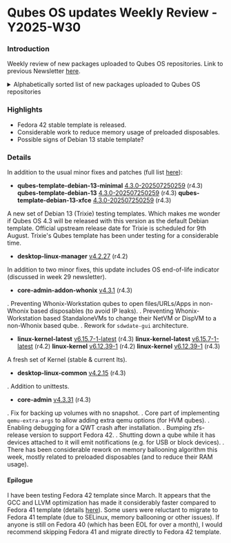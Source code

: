 # Qubes OS updates Weekly Review - Y2025-W30

### Introduction
Weekly review of new packages uploaded to Qubes OS repositories. Link to previous Newsletter [here](https://forum.qubes-os.org/t/qubes-os-updates-weekly-review-y2025-w29).

<details>
<summary>Alphabetically sorted list of new packages uploaded to Qubes OS repositories</summary>

```bash
kernel-6.12.39-1.qubes.fc37.x86_64.rpm
kernel-6.12.39-1.qubes.fc41.x86_64.rpm
kernel-devel-6.12.39-1.qubes.fc37.x86_64.rpm
kernel-devel-6.12.39-1.qubes.fc41.x86_64.rpm
kernel-latest-6.15.7-1.qubes.fc37.x86_64.rpm
kernel-latest-6.15.7-1.qubes.fc41.x86_64.rpm
kernel-latest-devel-6.15.7-1.qubes.fc37.x86_64.rpm
kernel-latest-devel-6.15.7-1.qubes.fc41.x86_64.rpm
kernel-latest-modules-6.15.7-1.qubes.fc37.x86_64.rpm
kernel-latest-modules-6.15.7-1.qubes.fc41.x86_64.rpm
kernel-latest-qubes-vm-6.15.7-1.qubes.fc37.x86_64.rpm
kernel-latest-qubes-vm-6.15.7-1.qubes.fc41.x86_64.rpm
kernel-modules-6.12.39-1.qubes.fc37.x86_64.rpm
kernel-modules-6.12.39-1.qubes.fc41.x86_64.rpm
kernel-qubes-vm-6.12.39-1.qubes.fc37.x86_64.rpm
kernel-qubes-vm-6.12.39-1.qubes.fc41.x86_64.rpm
python3-qui_4.2.27-1+deb12u1_amd64.deb
python3-qui_4.2.27-1+deb13u1_amd64.deb
python3-qui_4.2.27-1+jammy1_amd64.deb
python3-qui_4.2.27-1+noble1_amd64.deb
python3-qui_4.3.16-1+deb12u1_amd64.deb
python3-qui_4.3.16-1+deb13u1_amd64.deb
python3-qui_4.3.16-1+jammy1_amd64.deb
python3-qui_4.3.16-1+noble1_amd64.deb
qubes-ansible-1.1.0-1.3.fc41.noarch.rpm
qubes-ansible-tests-1.1.0-1.3.fc41.noarch.rpm
qubes-core-admin-addon-whonix-4.3.1-1.fc41.noarch.rpm
qubes-core-dom0-4.3.31-1.fc41.noarch.rpm
qubes-desktop-linux-common-4.2.15-1.fc40.noarch.rpm
qubes-desktop-linux-common-4.2.15-1.fc41.noarch.rpm
qubes-desktop-linux-common-4.2.15-1.fc42.noarch.rpm
qubes-desktop-linux-common_4.2.15-1+deb12u1_amd64.deb
qubes-desktop-linux-common_4.2.15-1+deb13u1_amd64.deb
qubes-desktop-linux-common_4.2.15-1+jammy1_amd64.deb
qubes-desktop-linux-common_4.2.15-1+noble1_amd64.deb
qubes-desktop-linux-manager-4.2.27-1.fc37.noarch.rpm
qubes-desktop-linux-manager-4.2.27-1.fc41.noarch.rpm
qubes-desktop-linux-manager-4.2.27-1.fc42.noarch.rpm
qubes-desktop-linux-manager-4.3.16-1.fc40.noarch.rpm
qubes-desktop-linux-manager-4.3.16-1.fc41.noarch.rpm
qubes-desktop-linux-manager-4.3.16-1.fc42.noarch.rpm
qubes-desktop-linux-manager_4.2.27-1+deb12u1_amd64.deb
qubes-desktop-linux-manager_4.2.27-1+deb13u1_amd64.deb
qubes-desktop-linux-manager_4.2.27-1+jammy1_amd64.deb
qubes-desktop-linux-manager_4.2.27-1+noble1_amd64.deb
qubes-desktop-linux-manager_4.3.16-1+deb12u1_amd64.deb
qubes-desktop-linux-manager_4.3.16-1+deb13u1_amd64.deb
qubes-desktop-linux-manager_4.3.16-1+jammy1_amd64.deb
qubes-desktop-linux-manager_4.3.16-1+noble1_amd64.deb
qubes-menus-4.2.15-1.fc40.noarch.rpm
qubes-menus-4.2.15-1.fc41.noarch.rpm
qubes-menus-4.2.15-1.fc42.noarch.rpm
qubes-menus_4.2.15-1+deb12u1_amd64.deb
qubes-menus_4.2.15-1+deb13u1_amd64.deb
qubes-menus_4.2.15-1+jammy1_amd64.deb
qubes-menus_4.2.15-1+noble1_amd64.deb
qubes-template-debian-13-4.3.0-202507250259.noarch.rpm
qubes-template-debian-13-minimal-4.3.0-202507250259.noarch.rpm
qubes-template-debian-13-xfce-4.3.0-202507250259.noarch.rpm
```

</details>

### Highlights
- Fedora 42 stable template is released.
- Considerable work to reduce memory usage of preloaded disposables.
- Possible signs of Debian 13 stable template?

### Details
In addition to the usual minor fixes and patches (full list [here](https://github.com/QubesOS/updates-status/issues?q=is%3Aissue+created%3A2025-07-21..2025-07-27)):

* **qubes-template-debian-13-minimal** [4.3.0-202507250259](https://github.com/QubesOS/updates-status/issues/5859) (r4.3)
  **qubes-template-debian-13** [4.3.0-202507250259](https://github.com/QubesOS/updates-status/issues/5858) (r4.3)
  **qubes-template-debian-13-xfce** [4.3.0-202507250259](https://github.com/QubesOS/updates-status/issues/5855) (r4.3)

A new set of Debian 13 (Trixie) testing templates. Which makes me wonder if Qubes OS 4.3 will be released with this version as the default Debian template. Official upstream release date for Trixie is scheduled for 9th August. Trixie's Qubes template has been under testing for a considerable time.

* **desktop-linux-manager** [v4.2.27](https://github.com/QubesOS/updates-status/issues/5857) (r4.2)

In addition to two minor fixes, this update includes OS end-of-life indicator (discussed in week 29 newsletter).

* **core-admin-addon-whonix** [v4.3.1](https://github.com/QubesOS/updates-status/issues/5854) (r4.3)

. Preventing Whonix-Workstation qubes to open files/URLs/Apps in non-Whonix based disposables (to avoid IP leaks).
. Preventing Whonix-Workstation based StandaloneVMs to change their NetVM or DispVM to a non-Whonix based qube.
. Rework for `sdwdate-gui` architecture.

* **linux-kernel-latest** [v6.15.7-1-latest](https://github.com/QubesOS/updates-status/issues/5853) (r4.3)
  **linux-kernel-latest** [v6.15.7-1-latest](https://github.com/QubesOS/updates-status/issues/5852) (r4.2)
  **linux-kernel** [v6.12.39-1](https://github.com/QubesOS/updates-status/issues/5851) (r4.2)
  **linux-kernel** [v6.12.39-1](https://github.com/QubesOS/updates-status/issues/5850) (r4.3)

A fresh set of Kernel (stable & current lts).

* **desktop-linux-common** [v4.2.15](https://github.com/QubesOS/updates-status/issues/5849) (r4.3)

. Addition to unittests.

* **core-admin** [v4.3.31](https://github.com/QubesOS/updates-status/issues/5847) (r4.3)

. Fix for backing up volumes with no snapshot.
. Core part of implementing `qemu-extra-args` to allow adding extra qemu options (for HVM qubes).
. Enabling debugging for a QWT crash after installation.
. Bumping zfs-release version to support Fedora 42.
. Shutting down a qube while it has devices attached to it will emit notifications (e.g. for USB or block devices).
. There has been considerable rework on memory ballooning algorithm this week, mostly related to preloaded disposables (and to reduce their RAM usage).

#### Epilogue
I have been testing Fedora 42 template since March. It appears that the GCC and LLVM optimization has made it considerably faster compared to Fedora 41 template (details [here](https://forum.qubes-os.org/t/fedora-42-repositories-are-being-tested-by-testing-team/32867/2)). Some users were reluctant to migrate to Fedora 41 template (due to SELinux, memory ballooning or other issues). If anyone is still on Fedora 40 (which has been EOL for over a month), I would recommend skipping Fedora 41 and migrate directly to Fedora 42 template.

